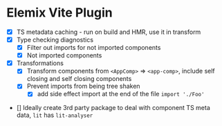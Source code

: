 # Elemix Vite Plugin

- [x] TS metadata caching - run on build and HMR, use it in transform
- [x] Type checking diagnostics
    - [x] Filter out imports for not imported components
    - [x] Not imported components
- [x] Transformations
    - [x] Transform components from `<AppComp>` => `<app-comp>`, include self closing and self closing components
    - [x] Prevent imports from being tree shaken
        - [x] add side effect import at the end of the file `import './Foo'`

- [] Ideally create 3rd party package to deal with component TS meta data, `lit` has `lit-analyser`
